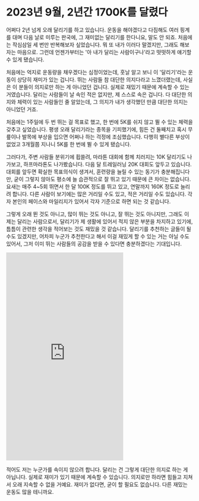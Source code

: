 # 2023년 9월, 2년간 1700K를 달렸다

어쩌다 2년 넘게 오래 달리기를 하고 있습니다. 운동을 해야겠다고 다짐해도 여러 핑계를 대며 다음 날로 미루는 판국에, 그 재미없는 달리기를 한다니요, 말도 안 되죠. 처음에는 작심삼일 세 번만 반복해보자 싶었습니다. 뭐 또 내가 이러다 말겠지만, 그래도 해보자는 마음으로. 그런데 언젠가부터는 '아 내가 달리는 사람이구나'라고 떳떳하게 얘기할 수 있게 됐습니다.

처음에는 억지로 운동량을 채우겠다는 심정이었는데, 훗날 알고 보니 이 '달리기'라는 운동이 상당히 재미가 있는 겁니다. 뛰는 사람들 참 대단한 의지다라고 느꼈더랬는데, 사실은 이 분들이 의지로만 하는 게 아니었던 겁니다. 실제로 재밌기 때문에 계속할 수 있는 거였습니다. 달리는 사람들이 날 속인 적은 없지만, 제 스스로 속은 겁니다. 다 대단한 의지와 체력이 있는 사람들인 줄 알았는데, 그 의지가 내가 생각했던 만큼 대단한 의지는 아니었던 거죠.

처음에는 1주일에 두 번 뛰는 걸 목표로 했고, 한 번에 5K를 쉬지 않고 뛸 수 있는 체력을 갖추고 싶었습니다. 평생 오래 달리기라는 종목을 기피했기에, 힘든 건 둘째치고 혹시 무릎이나 발목에 부상을 입으면 어쩌나 하는 걱정에 조심했습니다. 다행히 별다른 부상이 없었고 3개월쯤 지나니 5K를 한 번에 뛸 수 있게 됐습니다.

그러다가, 주변 사람들 분위기에 휩쓸려, 마라톤 대회에 함께 치러지는 10K 달리기도 나가보고, 하프마라톤도 나가봤습니다. 다음 달 트레일러닝 20K 대회도 앞두고 있습니다. 대회를 앞두면 확실한 목표의식이 생겨서, 훈련량을 늘릴 수 있는 동기가 충분해집니다만, 굳이 그렇지 않아도 평소에 늘 습관적으로 잘 뛰고 있기 때문에 큰 차이는 없습니다. 요새는 매주 4~5회 뛰면서 한 달 100K 정도를 뛰고 있고, 연말까지 160K 정도로 늘리려 합니다. 다른 사람이 보기에는 많은 거리일 수도 있고, 적은 거리일 수도 있습니다. 각자 본인의 페이스와 마일리지가 있어서 각자 기준으로 하면 되는 것 같습니다.

그렇게 오래 뛴 것도 아니고, 많이 뛰는 것도 아니고, 잘 뛰는 것도 아니지만, 그래도 이제는 달리는 사람으로서, 달리기가 제 생활에 있어서 적지 않은 부분을 차지하고 있기에, 틈틈이 관련한 생각을 적어보는 것도 재밌을 것 같습니다. 달리기를 추천하는 글들이 될 수도 있겠지만, 어차피 누군가 추천한다고 해서 이걸 재밌게 할 수 있는 거는 아닐 수도 있어서, 그저 이미 뛰는 사람들의 공감을 받을 수 있다면 충분하겠다는 기대입니다.

<iframe width="315" height="560"
src="https://www.youtube.com/embed/Nhrr3wZSVyU"
title="YouTube video player"
frameborder="0"
allow="accelerometer; autoplay; clipboard-write; encrypted-media; gyroscope; picture-in-picture; web-share"
allowfullscreen></iframe>

적어도 저는 누군가를 속이지 않으려 합니다. 달리는 건 그렇게 대단한 의지로 하는 게 아닙니다. 실제로 재미가 있기 때문에 계속할 수 있습니다. 의지로만 하라면 힘들고 지쳐서 오래 지속할 수 없을 거예요. 재미가 없다면, 굳이 할 필요도 없습니다. 다른 재밌는 운동도 많을 테니까요.
